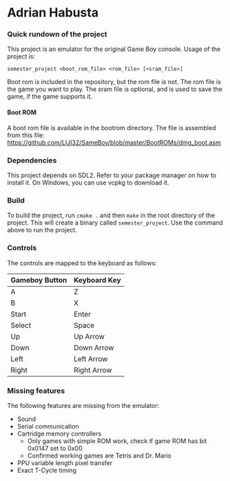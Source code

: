 # Adrian Habusta

### Quick rundown of the project
This project is an emulator for the original Game Boy console. Usage of the project is:

`semester_project <boot_rom_file> <rom_file> [<sram_file>]` 

Boot rom is included in the repository, but the rom file is not. The rom file is the game you want to play. The sram 
file is optional, and is used to save the game, if the game supports it.

#### Boot ROM
A boot rom file is available in the bootrom directory. The file is assembled from this file:
https://github.com/LIJI32/SameBoy/blob/master/BootROMs/dmg_boot.asm

### Dependencies
This project depends on SDL2. Refer to your package manager on how to install it. On Windows, you can use vcpkg to 
download it.

### Build
To build the project, run `cmake .` and then `make` in the root directory of the project.
This will create a binary called `semester_project`. Use the command above to run the project.

### Controls
The controls are mapped to the keyboard as follows:

| Gameboy Button | Keyboard Key |
|----------------|--------------|
| A              | Z            |
| B              | X            |
| Start          | Enter        |
| Select         | Space        |
| Up             | Up Arrow     |
| Down           | Down Arrow   |
| Left           | Left Arrow   |
| Right          | Right Arrow  |

### Missing features
The following features are missing from the emulator:
 - Sound
 - Serial communication
 - Cartridge memory controllers 
   - Only games with simple ROM work, check if game ROM has bit 0x0147 set to 0x00
   - Confirmed working games are Tetris and Dr. Mario
 - PPU variable length pixel transfer
 - Exact T-Cycle timing